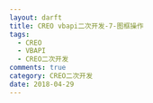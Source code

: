 ```yaml
---
layout: darft
title: CREO vbapi二次开发-7-图框操作
tags:
  - CREO
  - VBAPI
  - CREO二次开发
comments: true
category: CREO二次开发
date: 2018-04-29
---
```

